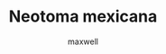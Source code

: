 ---
layout: post
author: maxwell
title: Neotoma mexicana
description: 
tags: []
image: 
  feature: 
  credit: 
  creditlink: 
permalink: neotoma-mexicana
---